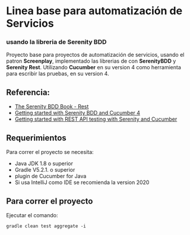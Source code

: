 # Linea base para automatización de Servicios 
### usando la libreria de Serenity BDD

Proyecto base para proyectos de automatización de servicios, usando el patron __Screenplay__, implementado las librerias de con __SerenityBDD__ y __Serenity Rest__.
Utilizando __Cucumber__  en su version 4 como herramienta para escribir las pruebas, en su version 4.

## Referencia:
- [The Serenity BDD Book - Rest](https://serenity-bdd.github.io/theserenitybook/0.0.1/serenity-screenplay-rest.html)
- [Getting started with Serenity BDD and Cucumber 4](https://johnfergusonsmart.com/getting-started-with-serenity-bdd-and-cucumber-4/)
- [Getting started with REST API testing with Serenity and Cucumber](https://johnfergusonsmart.com/getting-started-with-rest-api-testing-with-serenity-and-cucumber/)

## Requerimientos

Para correr el proyecto se necesita:
 * Java JDK 1.8 o superior 
 * Gradle V5.2.1. o superior
 * plugin de Cucumber for Java
 * Si usa IntelliJ como IDE se recomienda la version 2020 

## Para correr el proyecto

Ejecutar el comando:

    gradle clean test aggregate -i
